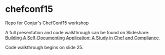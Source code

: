 # chefconf15

Repo for Conjur's ChefConf15 workshop

A full presentation and code walkthrough can be found on Slideshare: [Building A Self-Documenting Application: A Study in Chef and Compliance](http://www.slideshare.net/KevinGilpin/chef-conf-deck-1).

Code walkthrough begins on slide 25.

